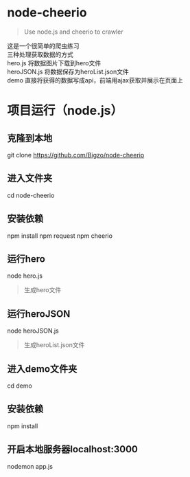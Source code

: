 # node-cheerio
> Use node.js and cheerio to crawler

这是一个很简单的爬虫练习<br>
三种处理获取数据的方式<br>
hero.js 将数据图片下载到hero文件<br>
heroJSON.js 将数据保存为heroList.json文件<br>
demo 直接将获得的数据写成api，前端用ajax获取并展示在页面上<br>

# 项目运行（node.js）

## 克隆到本地
git clone https://github.com/Bigzo/node-cheerio

## 进入文件夹
cd node-cheerio

## 安装依赖
npm install
npm request
npm cheerio

## 运行hero
node hero.js

> 生成hero文件

## 运行heroJSON
node heroJSON.js

> 生成heroList.json文件

## 进入demo文件夹
cd demo

## 安装依赖
npm install

## 开启本地服务器localhost:3000
nodemon app.js
```
